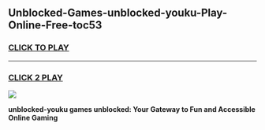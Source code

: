 
## Unblocked-Games-unblocked-youku-Play-Online-Free-toc53
<h3>
<a href="https://premium76.site?title=unblocked-youku&ref=26A">CLICK TO PLAY</a></h3>
<hr>

<h3>
<a href="https://premium76.site?title=unblocked-youku&ref=26A">CLICK 2 PLAY</a>
  
</h3>

<a href="https://premium76.site?title=unblocked-youku&ref=26A"><img src="https://clearcache.store/games.png"></a>


**unblocked-youku games unblocked: Your Gateway to Fun and Accessible Online Gaming**
